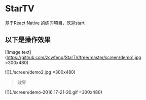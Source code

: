 # StarTV
基于React Native 的练习项目，欢迎start

## 以下是操作效果


![Image text](https://github.com/zcwfeng/StarTV/tree/master/screen/demo1.jpg =300x480)


![](./screen/demo2.jpg =300x480)

> 效果

![](./screen/demo-2016 17-21-20.gif =300x480)

